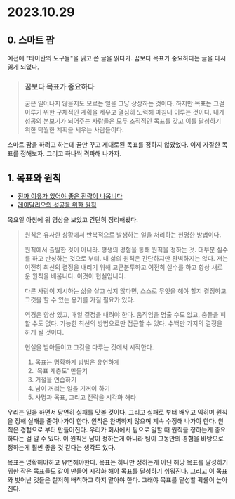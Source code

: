 # 2023.10.29

## 0. 스마트 팜

예전에 "타이탄의 도구들"을 읽고 쓴 글을 읽다가. 꿈보다 목표가 중요하다는 글을 다시 읽게 되었다.

> ### 꿈보다 목표가 중요하다
> 꿈은 일어나지 않을지도 모르는 일을 그냥 상상하는 것이다. 하지만 목표는 그걸 이루기 위한 구체적인 계획을 세우고 열심히 노력해 마침내 이루는 것이다. 내게 성공의 본보기가 되어주는 사람들은 모두 조직적인 목표를 갖고 이를 달성하기 위한 탁월한 계획을 세우는 사람들이다.

스마트 팜을 하려고 하는데 꿈만 꾸고 제대로된 목표를 정하지 않았었다. 이제 자잘한 목표를 정해보자. 그리고 하나씩 격파해 나가자.

## 1. 목표와 원칙

- [진짜 이유가 있어야 좋은 전략이 나옵니다](https://youtu.be/6f1ZpifGLsw?si=4WqHRAgha4pyL1-B)
- [레이달리오의 성공을 위한 원칙](https://youtu.be/RatvKKjpr90?si=vaUMX5HkdAEVh83E)

목요일 아침에 위 영상을 보았고 간단히 정리해봤다.

> 원칙은 유사한 상황에서 반복적으로 발생하는 일을 처리하는 현명한 방법이다.
>
> 원칙에서 출발한 것이 아니라. 평생의 경험을 통해 원칙을 정하는 것. 대부분 실수를 하고 반성하는 것으로 부터. 내 삶의 원칙은 간단하지만 완벽하지는 않다.
> 저는 여전히 최선의 결정을 내리기 위해 고군분투하고 여전히 실수를 하고 항상 새로운 원칙을 배웁니다. 이것이 현실입니다.
>
> 다른 사람이 지시하는 삶을 살고 싶지 않다면, 스스로 무엇을 해야 할지 결정하고 그것을 할 수 있는 용기를 가질 필요가 있다.
>
> 역경은 항상 있고, 매일 결정을 내려야 한다. 움직임을 멈출 수도 없고, 충돌을 피할 수도 없다. 가능한 최선의 방법으로만 접근할 수 있다.
> 수백만 가지의 결정을 하게 될 것이다.
>
> 현실을 받아들이고 그것을 다루는 것에서 시작한다.
>
> 1. 목표는 명확하게 방법은 유연하게
> 2. '목표 계층도' 만들기
> 3. 거절을 연습하기
> 4. 남이 꺼리는 일을 기꺼이 하기
> 5. 사명과 목표, 그리고 전략을 시각화 해라

우리는 일을 하면서 당연히 실패를 맛볼 것이다. 그리고 실패로 부터 배우고 익히며 원칙을 정해 실패를 줄여나가야 한다. 원칙은 완벽하지 않으며 계속 수정해 나가야 한다. 원칙은 경험으로 부터 만들어진다. 우리가 회사에서 팀으로 일할 때 원칙을 정하는게 중요하다는 걸 알 수 있다. 이 원칙은 남이 정하는게 아니라 팀이 그동안의 경험을 바탕으로 정하는게 훨씬 좋을 것 같다는 생각도 있다.

목표는 명확해야하고 유연해야한다. 목표는 하나만 정하는게 아닌 해당 목표를 달성하기 위한 작은 목표들도 같이 만들어 시각화 해야 목표를 달성하기 쉬워진다. 그리고 이 목표와 벗어난 것들은 철저히 배척하고 하지 말아야 한다. 그래야 목표를 달성할 확률이 높아진다.
